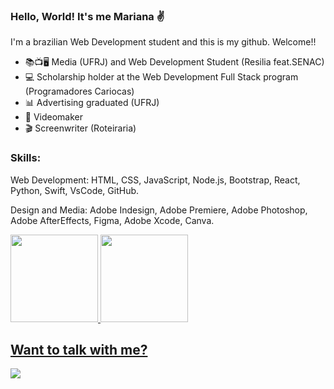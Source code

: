 ### Hello, World! It's me Mariana 	:v:

I'm a brazilian Web Development student and this is my github. Welcome!! 

- 📚📺🖥️ Media (UFRJ) and Web Development Student (Resilia feat.SENAC)
- 💻 Scholarship holder at the Web Development Full Stack program (Programadores Cariocas)
- 📊 Advertising graduated (UFRJ)
- 🎥 Videomaker
- 🎬 Screenwriter (Roteiraria)


<h3> Skills: </h3>

Web Development: HTML, CSS, JavaScript, Node.js, Bootstrap, React, Python, Swift, VsCode, GitHub.

Design and Media: Adobe Indesign, Adobe Premiere, Adobe Photoshop, Adobe AfterEffects, Figma, Adobe Xcode, Canva.
  


<div align="start">
  <a href="https://github.com/barbmariana">
  <img height="140em" src="https://github-readme-stats.vercel.app/api?username=barbmariana&show_icons=true&theme=chartreuse-dark&include_all_commits=true&count_private=true"/>
  <img height="140em" src="https://github-readme-stats.vercel.app/api/top-langs/?username=barbmariana&layout=compact&langs_count=7&theme=chartreuse-dark"/>
</div>


## Want to talk with me?

<div> 
  <a href="https://www.linkedin.com/in/mariana-barbosaa" target="_blank"><img src="https://img.shields.io/badge/-LinkedIn-%230077B5?style=for-the-badge&logo=linkedin&logoColor=white" target="_blank"></a>
</div>
